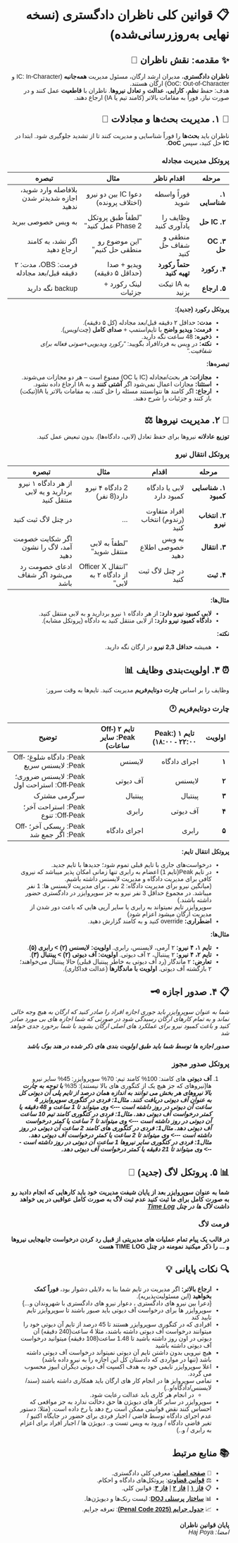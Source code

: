 
<div dir="rtl" style="text-align: right; font-family: 'Vazir', 'Arial', sans-serif;">

# 📋 **قوانین کلی ناظران دادگستری (نسخه نهایی به‌روزرسانی‌شده)**

## ✨ **مقدمه: نقش ناظران** 👑

**ناظران دادگستری**، مدیران ارشد ارگان، مسئول مدیریت **همه‌جانبه** (IC: In-Character و OoC: Out-of-Character) ارگان هستند.     
هدف: حفظ **نظم**، **کارایی**، **عدالت** و **تعادل نیروها**. ناظران با **قاطعیت** عمل کنند و در صورت نیاز، فوراً به مقامات بالاتر (کامند تیم یا IA) ارجاع دهند.  


## 🚨 **۱. مدیریت بحث‌ها و مجادلات** 💬

ناظران باید **بحث‌ها** را فوراً شناسایی و مدیریت کنند تا از تشدید جلوگیری شود. ابتدا در **IC** حل کنید، سپس **OoC**.

### **پروتکل مدیریت مجادله**  
| مرحله | اقدام ناظر | مثال | تبصره |
|--------|-------------|-------|---------|
| **۱. شناسایی** | فوراً واسطه شوید | دعوا IC بین دو نیرو (اختلاف پرونده) | بلافاصله وارد شوید، اجازه شدیدتر شدن ندهید |
| **۲. IC حل** | وظایف را یادآوری کنید | "لطفاً طبق پروتکل Phase 2 عمل کنید" | به ویس خصوصی ببرید |
| **۳. OC حل** | منطقی و شفاف حل کنید | "این موضوع رو منطقی حل کنیم" | اگر نشد، به کامند ارجاع دهید |
| **۴. رکورد** | **حتماً رکورد تهیه کنید** | ویدیو + صدا (حداقل ۵ دقیقه) | فرمت: OBS، مدت: ۲ دقیقه قبل/بعد مجادله |
| **۵. ارجاع** | به IA تیکت بزنید | لینک رکورد + جزئیات | backup نگه دارید |

**پروتکل رکورد (جدید):**  
- **مدت:** حداقل ۲ دقیقه قبل/بعد مجادله (کل ۵ دقیقه).  
- **فرمت:** **ویدیو واضح** با تایم‌استمپ + **صدای کامل** (چت/ویس).  
- **ذخیره:** 48 ساعت نگه دارید.  
- **نکته:** در ویس به فرد/افراد بگویید: *"رکورد ویدیویی+صوتی فعاله برای شفافیت."*  

**تبصره‌ها:**  
- **مجازات:** هر بحث/مجادله (IC یا OC) ممنوع است – هر دو مجازات می‌شوند.  
- **استثنا:** مجازات اعمال نمی‌شود اگر **آشتی کنند** و به IA ارجاع داده نشود.  
- **ارجاع:** اگر کامند ها نتوانستند مسئله را حل کنند، به مقامات بالاتر یا IA(تیکت) باز کنند و جزئیات را شرح دهند.


## 👥 **۲. مدیریت نیروها** ⚖️

**توزیع عادلانه** نیروها برای حفظ تعادل (لابی، دادگاه‌ها). بدون تبعیض عمل کنید.

### **پروتکل انتقال نیرو**  
| مرحله | اقدام | مثال | تبصره |
|--------|--------|-------|---------|
| **۱. شناسایی کمبود** | لابی یا دادگاه کمبود دارد | 2 دادگاه ۴ نیرو دارد(8 نفر) | از هر دادگاه ۱ نیرو بردارید و یه لابی منتقل کنید |
| **۲. انتخاب نیرو** | افراد متفاوت (رندوم) انتخاب کنید | ... | در چنل لاگ ثبت کنید |
| **۳. انتقال** | به ویس خصوصی اطلاع دهید | "لطفاً به لابی منتقل شوید" | اگر شکایت خصومت آمد، لاگ را نشون دهید |
| **۴. ثبت** | در چنل لاگ ثبت کنید | "انتقال Officer X از دادگاه ۲ به لابی" | ادعای خصومت رد می‌شود اگر شفاف باشد |

**مثال‌ها:**  
- **لابی کمبود نیرو دارد:** از هر دادگاه ۱ نیرو بردارید و به لابی منتقل کنید.  
- **دادگاه کمبود نیرو دارد:** از لابی منتقل کنید به دادگاه (پروتکل مشابه).  

**نکته:**  
- همیشه **حداقل 2,3 نیرو** در ارگان نگه دارید.  

## ⏰ **۳. اولویت‌بندی وظایف** 📊

وظایف را بر اساس **چارت دوتایم‌فریم** مدیریت کنید. تایم‌ها به وقت سرور:

### **چارت دوتایم‌فریم** 🕐
| اولویت | **تایم ۱ (Peak: ۱۸:۰۰ - ۲۲:۰۰)** | **تایم ۲ (Off-Peak: سایر ساعات)** | توضیح |
|--------|------------------------------------|---------------------------------------|-------|
| **۱**  | اجرای دادگاه                     | لایسنس                              | Peak: دادگاه شلوغ؛ Off-Peak: لایسنس سریع |
| **۲**  | لایسنس                           | آف دیوتی                            | Peak: لایسنس ضروری؛ Off-Peak: استراحت اول |
| **۳**  | پینتبال                           | پینتبال                             | سرگرمی مشترک |
| **۴**  | آف دیوتی                          | رابری                               | Peak: استراحت آخر؛ Off-Peak: تنوع |
| **۵**  | رابری                             | اجرای دادگاه                        | Peak: ریسکی آخر؛ Off-Peak: اگر جمع شد |

**پروتکل انتقال تایم:**  
- درخواست‌های جاری با تایم قبلی تموم شود؛ جدیدها با تایم جدید.  
- در تایم Peak(تایم 1) اعضام به رابری تنها زمانی امکان پذیر میباشد که نیروی کافی برای مدیریت دادگاه و مدیریت لایسنس داشته باشیم.      
(میانگین نیرو برای مدیریت دادگاه: 2 نفر ، برای مدیریت لایسنس ها: 1 نفر میباشد. در مجموع حداقل 3 نفر نیرو به جز سوپروایزر در دادگستری حضور داشته باشند.)      
  سوپروایزر تایم نمیتواند به رابری یا سایر آرپی هایی که باعث دور شدن از مدیریت ارگان میشود اعزام شود)
- **اضطراری:** override کنید و به کامند گزارش دهید.  

**مثال‌ها:**  
- **تایم ۱، ۴ نیرو:** ۲ آرمی، لایسنس، رابری. **اولویت: لایسنس (۲) > رابری (۵)**.  
- **تایم ۲، ۴ نیرو:** ۲ پینتبال، ۲ آف دیوتی. **اولویت: آف دیوتی (۲) > پینتبال (۳)**.  
- **تعارض:** ۲ ماندگار (رد آف دیوتی به خاطر پینتبال قبلی) حالا پینتبال می‌خواهند؛ ۲ بازگشته آف دیوتی. **اولویت با ماندگارها** (عدالت فداکاری).

## 📋 **۴. صدور اجازه** 🗝️

 *شما به عنوان سوپروایزر باید جوری اجازه افراد را صادر کنید که ارگان به هیچ وجه خالی نماند و به تمام کارهای ارگان رسیدگی شود در صورتی که شما اجازه های بی مورد صادر کنید و باعث کمبود نیرو برای عملکرد های اصلی ارگان بشوید با شما برخورد جدی خواهد شد*
 
***صدور اجازه ها توسط شما باید طبق اولویت بندی های ذکر شده در هند بوک باشد***

### **پروتکل صدور مجوز**  
1. **آف دیوتی**
های کامند: 100% 
کامند تیم: 70%
سوپروایزر: 45%
سایر نیرو ها(نیروهای که جز هیچ یک از کتگوری های بالا نیستند): 35%
***با توجه به چارت بالا نیروهای هر بخش می توانند به اندازه همان درصد از تایم پلی آن دیوتی کل به عنوان آف دیوتی دریافت کنند.
مثال1: فردی در کتگوری سوپروایزر 4 ساعت آن دیوتی در روز داشته است ---> وی میتواند تا 1 ساعت و 48 دقیقه یا کمتر درخواست آف دیوتی دهد.
مثال1: فردی در کتگوری کامند تیم 10 ساعت آن دیوتی در روز داشته است ---> وی میتواند تا 7 ساعت یا کمتر درخواست آف دیوتی دهد.
مثال1: فردی در کتگوری های کامند 2 ساعت آن دیوتی در روز داشته است ---> وی میتواند تا 2 ساعت یا کمتر درخواست آف دیوتی دهد.
مثال1: فردی در کتگوری سایر نیروها 1 ساعت آن دیوتی در روز داشته است ---> وی میتواند تا 21 دقیقه یا کمتر درخواست آف دیوتی دهد.***

## 📊 **۵. پروتکل لاگ (جدید)** 📝

**شما به عنوان سوپروایزر بعد از پایان شیفت مدیریت خود باید کارهایی که انجام دادید رو به صورت کامل برای ما ثبت کنید عدم ثبت لاگ به صورت کامل عواقبی در پی خواهد داشت**
***لاگ ها در چنل [**Time Log**](https://discord.com/channels/1068149908403650630/1418116346746507294)***
### **فرمت لاگ**  
**در قالب یک پیام تمام عملیات های مدیریتی از قبیل رد کردن درخواست جابهجایی نیروها و ... را ذکر میکنید نمومنه در چنل TIME LOG هست**

## 🔍 **نکات پایانی** 💡

- **ارجاع بالاتر:** اگر مدیریت در تایم شما بنا به دلایلی دشوار بود، **فوراً کمک بخواهید** (این مسئولیت‌پذیریه).     
{دعرا بین نیرو های دادگستری ، دعوار نیرو های دادگستری با شهروندان و...} 
- سوپروایزر ها برای درخواست آف دیوتی باید صبور باشند تا سوپروایزر تایم تایید کند
- افرادی که در کتگوری سوپروایزر هستند تا 45 درصد از تایم آن دیوتی خود را میتوانند درخواست آف دیوتی داشته باشند، مثلا 4 ساعت(240 دقیقه) آن دیوتی در اون روز داشته باشید تا 1.48 ساعت(108 دقیقه) میتوانید درخواست آف دیوتی داشته باشید 
- هیچ نیرویی بدون داشتن تایم آن دیوتی نمیتواند درخواست آف دیوتی داشته باشد (تنها در مواردی که دادستان کل این اجازه را به نیرو داده باشد)
- اعلا سوپروایزر تایمی خود به هدف اکسپت آف دیوتی دیگران ابیوز محسوب می گردد.
- تمامی سوپروایز ها در انجام کار های ارگان باید همکاری داشته باشند (سند/لایسنس/دادگاه/و..)
  - در انجام هر کاری باید عدالت رعایت شود.
- سوپروایزر در سایر کار های دیویژن ها حق دخالت ندارد به جز مواقعی که احساس کنند نقض قوانینی ممکن است رخ دهد یا رخ داده است. (مثلا: دستور عدم اجرای دادگاه توسط قاضی / اجبار فردی برای حضور در جایگاه اکتیو / تغیر قاضی دادگاه / ورود به ویس تست و.. دیویژن ها / اجبار افراد برای اعزام به رابری / و..)
  

## 📚 **منابع مرتبط**

- 📜 [**صفحه اصلی**](./Home.md): معرفی کلی دادگستری.  
- ⚖️ [**قوانین قضاوت**](./JudgeRules.md): پروتکل‌های دادگاه و احکام.  
- 📋 [**فاز ۱**](./Phase1.md) | [**فاز ۲**](./Phase2.md) | [**فاز ۳**](./Phase3.md): قوانین کلی.  
- 📊 [**ساختار پرسنلی DOJ**](./Personnel.md): لیست رنک‌ها و دیویژن‌ها.  
- 📈 [**جدول جرایم (Penal Code 2025)**](https://docs.google.com/spreadsheets/d/1uEcDPJGQMUUMl_3ZUrBksYj6T-p-gm8626Guz82HVZU/edit?gid=1789809848#gid=1789809848): تعرفه جرایم.

**پایان قوانین ناظران**  
*امضا: Haj Poya*

</div>
